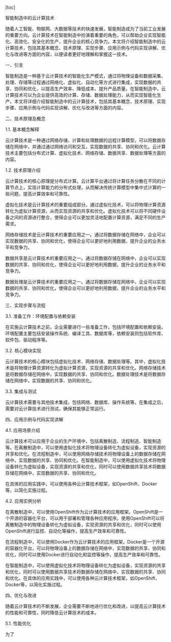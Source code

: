 
[toc]                    
                
                
智能制造中的云计算技术

随着人工智能、物联网、大数据等技术的快速发展，智能制造成为了当前工业发展的重要方向。云计算技术在智能制造中扮演着重要的角色，可以帮助企业实现智能化、高效化、安全化的生产，提升企业的核心竞争力。本文将介绍智能制造中的云计算技术，包括其基本概念、技术原理、实现步骤、应用示例与代码实现讲解、优化与改进等方面的内容，以便读者更好地理解和掌握这一技术。

一、引言

智能制造是一种基于云计算技术的智能化生产模式，通过将物理设备和数据采集、处理、存储等过程通过网络化、虚拟化、自动化等方式进行集成，实现数据的共享、协同和优化，以提高生产效率、降低成本、提升产品质量。在智能制造中，云计算技术可以为企业提供高效的计算、存储、数据处理能力，从而实现智能化生产。本文将详细介绍智能制造中的云计算技术，包括其基本概念、技术原理、实现步骤、应用示例与代码实现讲解、优化与改进等方面的内容。

二、技术原理及概念

1.1. 基本概念解释

云计算技术是一种通过网络存储、计算和处理数据的远程计算模型，可以将数据存储在网络中，并通过通过网络访问和交互，实现数据的共享、协同和优化。云计算技术主要包括分布式计算、虚拟化技术、网络存储、数据共享、数据处理等方面的内容。

1.2. 技术原理介绍

云计算技术的核心原理是分布式计算。云计算平台通过将计算任务分散在不同的计算节点上，实现计算能力的分布式处理，从而解决传统计算模型中集中式计算的一些问题，提高计算效率和可靠性。

虚拟化技术是云计算技术的重要组成部分。通过虚拟化技术，可以将物理计算资源转化为虚拟计算资源，从而实现资源的共享和优化。虚拟化技术可以将不同硬件设备之间的资源进行整合，使得企业可以更加灵活地配置计算资源，满足不同的生产需求。

网络存储技术是云计算技术的重要应用之一。通过将数据存储在网络中，企业可以实现数据的共享、协同和优化，使得企业可以更好地利用数据，提升企业的业务水平和竞争力。

数据共享是云计算技术的重要应用之一。通过将数据存储在网络中，企业可以实现数据的共享、协同和优化，使得企业可以更好地利用数据，提升企业的业务水平和竞争力。

数据处理是云计算技术的重要应用之一。通过将数据存储在网络中，企业可以实现数据的共享、协同和优化，使得企业可以更好地利用数据，提升企业的业务水平和竞争力。

三、实现步骤与流程

3.1. 准备工作：环境配置与依赖安装

在实施云计算技术之前，企业需要进行一些准备工作，包括环境配置和依赖安装。环境配置主要包括安装操作系统、编译工具、数据库等，依赖安装则包括软件库、软件包、驱动程序等。

3.2. 核心模块实现

云计算技术的核心模块包括虚拟化技术、网络存储、数据处理等。其中，虚拟化技术是将物理计算资源转化为虚拟计算资源，实现资源的共享和优化。网络存储技术是将数据存储在网络中，实现数据的共享、协同和优化。数据处理技术是将数据存储在网络中，实现数据的共享、协同和优化。

3.3. 集成与测试

云计算技术需要与其他技术集成，包括网络、数据库、操作系统等。在集成之后，需要对云计算技术进行测试，确保其能够正常运行。

四、应用示例与代码实现讲解

4.1. 应用场景介绍

云计算技术可以应用于企业的生产环境中，包括离散制造、流程制造、智能制造等。在离散制造中，可以使用虚拟化技术将物理设备转化为虚拟设备，实现资源的共享和优化。在流程制造中，可以使用网络存储技术将物理设备上的数据存储在网络中，实现数据的共享、协同和优化。在智能制造中，可以使用虚拟化技术将物理设备转化为虚拟设备，实现资源的共享和优化，同时可以使用数据共享技术将数据存储在网络中，实现数据的共享、协同和优化。

在具体的应用实践中，可以使用各种云计算技术框架，如OpenShift、Docker等，以简化实施过程。

4.2. 应用实例分析

在离散制造中，可以使用OpenShift作为云计算技术的应用框架。OpenShift是一个开源的容器化平台，可以用于部署和管理各种应用程序。使用OpenShift可以将离散制造中的物理设备转化为虚拟设备，实现资源的共享和优化，同时可以使用OpenShift进行监控、自动化等操作，提高生产效率和可靠性。

在流程制造中，可以使用Docker作为云计算技术的应用框架。Docker是一个开源的容器化平台，可以将物理设备上的数据存储在网络中，实现数据的共享、协同和优化，同时可以使用Docker进行自动化和监控等操作，提高生产效率和可靠性。

在智能制造中，可以使用虚拟化技术将物理设备转化为虚拟设备，实现资源的共享和优化，同时可以使用数据共享技术将数据存储在网络中，实现数据的共享、协同和优化。在具体的应用实践中，可以使用各种云计算技术框架，如OpenShift、Docker等，以简化实施过程。

四、优化与改进

随着云计算技术的不断发展，企业需要不断地进行优化和改进，以提高云计算技术的性能和可靠性，同时降低云计算技术的成本。

5.1. 性能优化

为了

